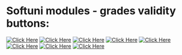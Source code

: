 # Softuni modules - grades validity buttons:

[![Click Here](https://img.shields.io/badge/%20%20%20Basic%20%20%20-c47a23)](https://softuni.bg/certificates/details/196950/8821880f)
[![Click Here](https://img.shields.io/badge/%20%20%20Fundamentals%20%20%20-c47a23)](https://softuni.bg/certificates/details/208819/a645154a)
[![Click Here](https://img.shields.io/badge/%20%20%20Advanced%20%20%20-c47a23)]()
[![Click Here](https://img.shields.io/badge/%20%20%20OOP%20%20%20-c47a23)]()
[![Click Here](https://img.shields.io/badge/%20%20%20MySQL%20%20%20-c47a23)]()
[![Click Here](https://img.shields.io/badge/%20%20%20Spring%20Data%20%20%20-c47a23)]()
[![Click Here](https://img.shields.io/badge/%20%20%20Spring%20Fundamentals%20%20%20-c47a23)]()
[![Click Here](https://img.shields.io/badge/%20%20%20Spring%20Advanced%20%20%20-c47a23)]()
